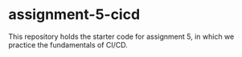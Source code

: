 # assignment-5-cicd
This repository holds the starter code for assignment 5, in which we practice the fundamentals of CI/CD.
